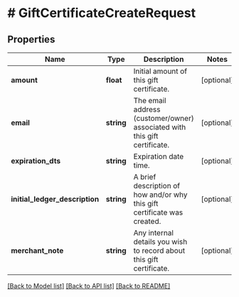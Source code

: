# # GiftCertificateCreateRequest

## Properties

Name | Type | Description | Notes
------------ | ------------- | ------------- | -------------
**amount** | **float** | Initial amount of this gift certificate. | [optional]
**email** | **string** | The email address (customer/owner) associated with this gift certificate. | [optional]
**expiration_dts** | **string** | Expiration date time. | [optional]
**initial_ledger_description** | **string** | A brief description of how and/or why this gift certificate was created. | [optional]
**merchant_note** | **string** | Any internal details you wish to record about this gift certificate. | [optional]

[[Back to Model list]](../../README.md#models) [[Back to API list]](../../README.md#endpoints) [[Back to README]](../../README.md)
